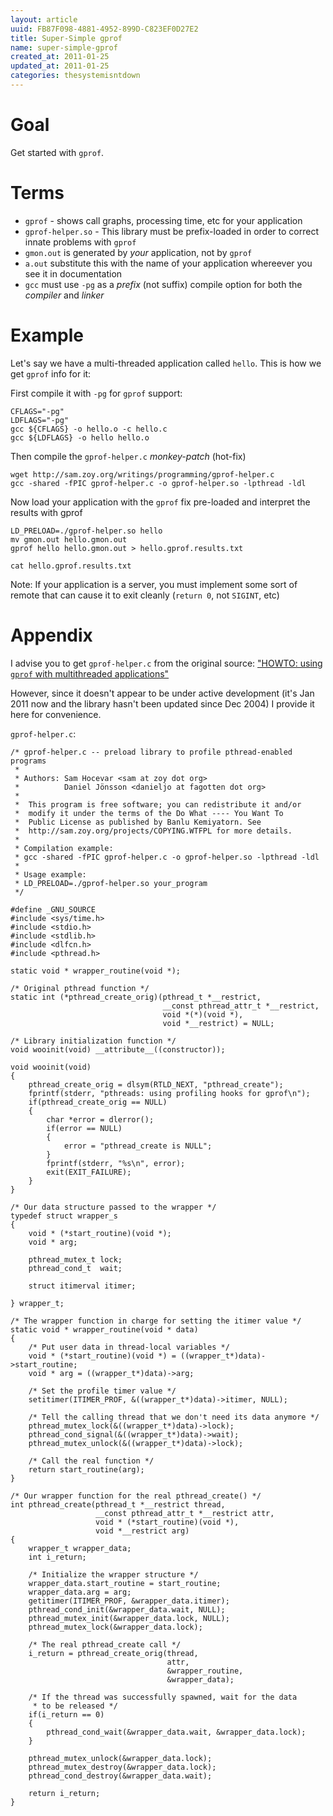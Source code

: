 ```yaml
---
layout: article
uuid: FB87F098-4881-4952-899D-C823EF0D27E2
title: Super-Simple gprof
name: super-simple-gprof
created_at: 2011-01-25
updated_at: 2011-01-25
categories: thesystemisntdown
---
```


Goal
====

Get started with `gprof`.

Terms
====

  * `gprof` - shows call graphs, processing time, etc for your application
  * `gprof-helper.so` - This library must be prefix-loaded in order to correct innate problems with `gprof`
  * `gmon.out` is generated by *your* application, not by `gprof`
  * `a.out` substitute this with the name of your application whereever you see it in documentation
  * `gcc` must use `-pg` as a *prefix* (not suffix) compile option for both the *compiler* and *linker*

Example
====

Let's say we have a multi-threaded application called `hello`. This is how we get `gprof` info for it:

First compile it with `-pg` for `gprof` support:

    CFLAGS="-pg"
    LDFLAGS="-pg"
    gcc ${CFLAGS} -o hello.o -c hello.c
    gcc ${LDFLAGS} -o hello hello.o

Then compile the `gprof-helper.c` *monkey-patch* (hot-fix)

    wget http://sam.zoy.org/writings/programming/gprof-helper.c
    gcc -shared -fPIC gprof-helper.c -o gprof-helper.so -lpthread -ldl

Now load your application with the `gprof` fix pre-loaded and interpret the results with gprof

    LD_PRELOAD=./gprof-helper.so hello
    mv gmon.out hello.gmon.out
    gprof hello hello.gmon.out > hello.gprof.results.txt

    cat hello.gprof.results.txt

Note: If your application is a server, you must implement some sort of remote that can cause it to exit cleanly (`return 0`, not `SIGINT`, etc)

Appendix
====

I advise you to get `gprof-helper.c` from the original source: 
["HOWTO: using `gprof` with multithreaded applications"](http://sam.zoy.org/writings/programming/gprof.html)

However, since it doesn't appear to be under active development (it's Jan 2011 now and the library hasn't been updated since Dec 2004)
I provide it here for convenience.

`gprof-helper.c`:

    /* gprof-helper.c -- preload library to profile pthread-enabled programs
     *
     * Authors: Sam Hocevar <sam at zoy dot org>
     *          Daniel Jönsson <danieljo at fagotten dot org>
     *
     *  This program is free software; you can redistribute it and/or
     *  modify it under the terms of the Do What ---- You Want To
     *  Public License as published by Banlu Kemiyatorn. See
     *  http://sam.zoy.org/projects/COPYING.WTFPL for more details.
     *
     * Compilation example:
     * gcc -shared -fPIC gprof-helper.c -o gprof-helper.so -lpthread -ldl
     *
     * Usage example:
     * LD_PRELOAD=./gprof-helper.so your_program
     */

    #define _GNU_SOURCE
    #include <sys/time.h>
    #include <stdio.h>
    #include <stdlib.h>
    #include <dlfcn.h>
    #include <pthread.h>

    static void * wrapper_routine(void *);

    /* Original pthread function */
    static int (*pthread_create_orig)(pthread_t *__restrict,
                                      __const pthread_attr_t *__restrict,
                                      void *(*)(void *),
                                      void *__restrict) = NULL;

    /* Library initialization function */
    void wooinit(void) __attribute__((constructor));

    void wooinit(void)
    {
        pthread_create_orig = dlsym(RTLD_NEXT, "pthread_create");
        fprintf(stderr, "pthreads: using profiling hooks for gprof\n");
        if(pthread_create_orig == NULL)
        {
            char *error = dlerror();
            if(error == NULL)
            {
                error = "pthread_create is NULL";
            }
            fprintf(stderr, "%s\n", error);
            exit(EXIT_FAILURE);
        }
    }

    /* Our data structure passed to the wrapper */
    typedef struct wrapper_s
    {
        void * (*start_routine)(void *);
        void * arg;

        pthread_mutex_t lock;
        pthread_cond_t  wait;

        struct itimerval itimer;

    } wrapper_t;

    /* The wrapper function in charge for setting the itimer value */
    static void * wrapper_routine(void * data)
    {
        /* Put user data in thread-local variables */
        void * (*start_routine)(void *) = ((wrapper_t*)data)->start_routine;
        void * arg = ((wrapper_t*)data)->arg;

        /* Set the profile timer value */
        setitimer(ITIMER_PROF, &((wrapper_t*)data)->itimer, NULL);

        /* Tell the calling thread that we don't need its data anymore */
        pthread_mutex_lock(&((wrapper_t*)data)->lock);
        pthread_cond_signal(&((wrapper_t*)data)->wait);
        pthread_mutex_unlock(&((wrapper_t*)data)->lock);

        /* Call the real function */
        return start_routine(arg);
    }

    /* Our wrapper function for the real pthread_create() */
    int pthread_create(pthread_t *__restrict thread,
                       __const pthread_attr_t *__restrict attr,
                       void * (*start_routine)(void *),
                       void *__restrict arg)
    {
        wrapper_t wrapper_data;
        int i_return;

        /* Initialize the wrapper structure */
        wrapper_data.start_routine = start_routine;
        wrapper_data.arg = arg;
        getitimer(ITIMER_PROF, &wrapper_data.itimer);
        pthread_cond_init(&wrapper_data.wait, NULL);
        pthread_mutex_init(&wrapper_data.lock, NULL);
        pthread_mutex_lock(&wrapper_data.lock);

        /* The real pthread_create call */
        i_return = pthread_create_orig(thread,
                                       attr,
                                       &wrapper_routine,
                                       &wrapper_data);

        /* If the thread was successfully spawned, wait for the data
         * to be released */
        if(i_return == 0)
        {
            pthread_cond_wait(&wrapper_data.wait, &wrapper_data.lock);
        }

        pthread_mutex_unlock(&wrapper_data.lock);
        pthread_mutex_destroy(&wrapper_data.lock);
        pthread_cond_destroy(&wrapper_data.wait);

        return i_return;
    } 
